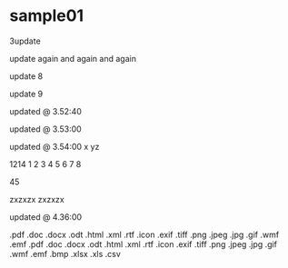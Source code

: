 # sample01

3update

update again and again and again 
 


update 8

update 9

updated @ 3.52:40
 
updated @ 3.53:00 

updated @ 3.54:00
 x
 yz
 
1214
1
2
3
4
5
6
7
8
 
45
 
 
zxzxzx
 zxzxzx

updated @ 4.36:00

.pdf
.doc
.docx
.odt
.html
.xml
.rtf
.icon
.exif
.tiff
.png
.jpeg
.jpg
.gif
.wmf
.emf
.pdf
.doc
.docx
.odt
.html
.xml
.rtf
.icon
.exif
.tiff
.png
.jpeg
.jpg
.gif
.wmf
.emf
.bmp
.xlsx
.xls
.csv
